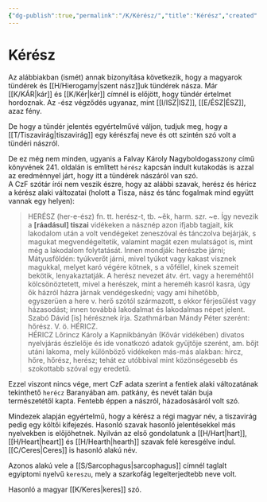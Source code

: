 ```yaml
---
{"dg-publish":true,"permalink":"/K/Kérész/","title":"Kérész","created":"2024-02-11T14:22","updated":"2024-04-05T19:24"}
---
```



# Kérész

Az alábbiakban (ismét) annak bizonyítása következik, hogy a magyarok tündérek és [[H/Hierogamy\|szent nász]]uk tündérek násza. Már [[K/KÁR\|kár]] és [[K/Kér\|kér]] címnél is előjött, hogy tündér értelmet hordoznak. Az -ész végződés ugyanaz, mint [[I/ISZ\|ISZ]], [[E/ÉSZ\|ÉSZ]], azaz fény.  

De hogy a tündér jelentés egyértelművé váljon, tudjuk meg, hogy a [[T/Tiszavirág\|tiszavirág]] egy kérészfaj neve és ott szintén szó volt a tündéri nászról.  

De ez még nem minden, ugyanis a Falvay Károly Nagyboldogasszony című könyvének 241. oldalán is említett `hérész` kapcsán indult kutakodás is azzal az eredménnyel járt, hogy itt a tündérek nászáról van szó.  
A CzF szótár írói nem veszik észre, hogy az alábbi szavak, herész és héricz a kérész alaki változatai (holott a Tisza, nász és tánc fogalmak mind együtt vannak egy helyen):  
> HERÉSZ (her-e-ész) fn. tt. herész-t, tb. ~ěk, harm. szr. ~e. Így nevezik a **\[ráadásul\] tiszai** vidékeken a násznép azon ifjabb tagjait, kik lakodalom után a volt vendégeket zeneszóval és tánczolva bejárják, s magukat megvendégeltetik, valamint magát ezen mulatságot is, mint még a lakodalom folytatását. Innen mondják: herészbe járni; Mátyusföldén: tyúkverőt járni, mivel tyúkot vagy kakast visznek magukkal, melyet karó végére kötnek, s a vőféllel, kinek szemeit bekötik, lenyakaztatják. A herész nevezet átv. ért. vagy a hereméhtől kölcsönöztetett, mivel a herészek, mint a hereméh kasról kasra, úgy ők házról házra járnak vendégeskedni; vagy ami hihetőbb, egyszerüen a here v. herő szótól származott, s ekkor férjesűlést vagy házasodást; innen továbbá lakodalmat és lakodalmas népet jelent. Szabó Dávid \[is\] hérésznek írja. Szathmárban Mándy Péter szerént: hőrész. V. ö. HÉRICZ.  
> HÉRICZ Lőrincz Károly a Kapnikbányán (Kővár vidékében) divatos nyelvjárás észlelője és ide vonatkozó adatok gyűjtője szerént, am. bőjt utáni lakoma, mely különböző vidékeken más-más alakban: hircz, hőre, hőrész, herész; tehát ez utóbbival mint közönségesebb és szokottabb szóval egy eredetű.  

Ezzel viszont nincs vége, mert CzF adata szerint a fentiek alaki változatának tekinthető `herécz` Baranyában am. patkány, és nevét talán buja természetétől kapta. Fentebb éppen a nászról, házadosásáról volt szó.  

Mindezek alapján egyértelmű, hogy a kérész a régi magyar név, a tiszavirág pedig egy költői kifejezés. Hasonló szavak hasonló jelentésekkel más nyelvekben is előjöhetnek. Nyilván az első gondolatunk a [[H/Hart\|hart]], [[H/Heart\|heart]] és [[H/Hearth\|hearth]] szavak felé keresgélve indul. [[C/Ceres\|Ceres]] is hasonló alakú név.  

Azonos alakú vele a [[S/Sarcophagus\|sarcophagus]] címnél taglalt egyiptomi nyelvű `kereszu`, mely a szarkofág legelterjedtebb neve volt.  

Hasonló a magyar [[K/Keres\|keres]] szó.  